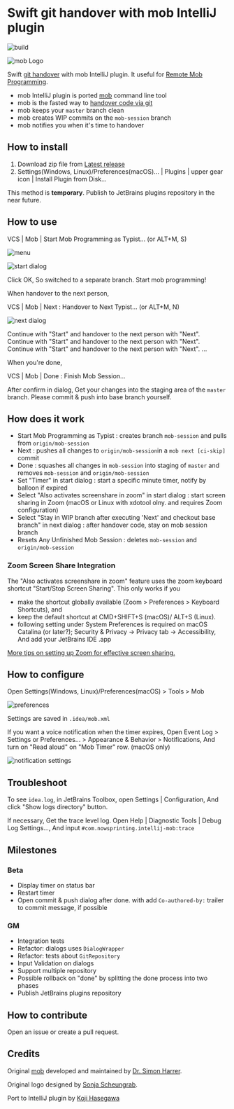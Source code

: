 # Swift git handover with mob IntelliJ plugin

![build](https://github.com/remotemobprogramming/intellij-mob/workflows/build/badge.svg)

![mob Logo](documents/logo.svg)

Swift [git handover](https://www.remotemobprogramming.org/#git-handover) with mob IntelliJ plugin.
It useful for [Remote Mob Programming](https://www.remotemobprogramming.org).

- mob IntelliJ plugin is ported [mob](https://github.com/remotemobprogramming/mob) command line tool
- mob is the fasted way to [handover code via git](https://www.remotemobprogramming.org/#git-handover)
- mob keeps your `master` branch clean
- mob creates WIP commits on the `mob-session` branch
- mob notifies you when it's time to handover


## How to install

1. Download zip file from [Latest release](https://github.com/remotemobprogramming/intellij-mob/releases)
1. Settings(Windows, Linux)/Preferences(macOS)... | Plugins | upper gear icon | Install Plugin from Disk...

This method is **temporary**.
Publish to JetBrains plugins repository in the near future.


## How to use

VCS | Mob | Start Mob Programming as Typist... (or ALT+M, S)

![menu](documents/menu.png)

![start dialog](documents/start.png)

Click OK, So switched to a separate branch. Start mob programming!

When handover to the next person,

VCS | Mob | Next : Handover to Next Typist... (or ALT+M, N)

![next dialog](documents/next.png)

Continue with "Start" and handover to the next person with "Next".
Continue with "Start" and handover to the next person with "Next".
Continue with "Start" and handover to the next person with "Next".
...

When you're done,

VCS | Mob | Done : Finish Mob Session...

After confirm in dialog,
Get your changes into the staging area of the `master` branch. 
Please commit & push into base branch yourself.


## How does it work

- Start Mob Programming as Typist : creates branch `mob-session` and pulls from `origin/mob-session`
- Next : pushes all changes to `origin/mob-session`in a `mob next [ci-skip]` commit
- Done : squashes all changes in `mob-session` into staging of `master` and removes `mob-session` and `origin/mob-session`
- Set "Timer" in start dialog : start a specific minute timer, notify by balloon if expired
- Select "Also activates screenshare in zoom" in start dialog : start screen sharing in Zoom (macOS or Linux with xdotool olny. and requires Zoom configuration)
- Select "Stay in WIP branch after executing 'Next' and checkout base branch" in next dialog : after handover code, stay on mob session branch
- Resets Any Unfinished Mob Session : deletes `mob-session` and `origin/mob-session`

### Zoom Screen Share Integration

The "Also activates screenshare in zoom" feature uses the zoom keyboard shortcut "Start/Stop Screen Sharing". This only works if you

- make the shortcut globally available (Zoom > Preferences > Keyboard Shortcuts), and
- keep the default shortcut at CMD+SHIFT+S (macOS)/ ALT+S (Linux).
- following setting under System Preferences is required on macOS Catalina (or later?); Security & Privacy -> Privacy tab -> Accessibility, And add your JetBrains IDE .app

[More tips on setting up Zoom for effective screen sharing.](https://effectivehomeoffice.com/setup-zoom-for-effective-screen-sharing/)


## How to configure

Open Settings(Windows, Linux)/Preferences(macOS) > Tools > Mob

![preferences](documents/preferences.png)

Settings are saved in `.idea/mob.xml`

If you want a voice notification when the timer expires,
Open Event Log > Settings or Preferences... > Appearance & Behavior > Notifications, And turn on "Read aloud" on "Mob Timer" row. (macOS only)

![notification settings](documents/preferences_notification.png)


## Troubleshoot

To see `idea.log`, in JetBrains Toolbox, open Settings | Configuration, And click "Show logs directory" button.

If necessary, Get the trace level log.
Open Help | Diagnostic Tools | Debug Log Settings…, And input `#com.nowsprinting.intellij-mob:trace`


## Milestones

### Beta

- Display timer on status bar
- Restart timer
- Open commit & push dialog after done. with add `Co-authored-by:` trailer to commit message, if possible

### GM

- Integration tests
- Refactor: dialogs uses `DialogWrapper`
- Refactor: tests about `GitRepository`
- Input Validation on dialogs
- Support multiple repository
- Possible rollback on "done" by splitting the done process into two phases
- Publish JetBrains plugins repository


## How to contribute

Open an issue or create a pull request.


## Credits

Original [mob](https://github.com/remotemobprogramming/mob) developed and maintained by [Dr. Simon Harrer](https://twitter.com/simonharrer).

<!-- Original contributions and testing by Jochen Christ, Martin Huber, Franziska Dessart, and Nikolas Hermann. Thank you! -->

Original logo designed by [Sonja Scheungrab](https://twitter.com/multebaerr).

Port to IntelliJ plugin by [Koji Hasegawa](https://twitter.com/nowsprinting)